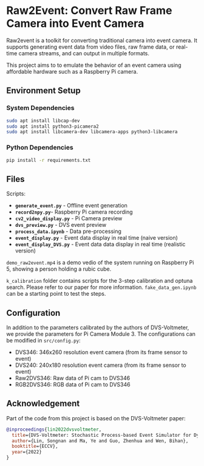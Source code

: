 # Raw2Event: Convert Raw Frame Camera into Event Camera

Raw2event is a toolkit for converting traditional camera into event camera. It supports generating event data from video files, raw frame data, or real-time camera streams, and can output in multiple formats.

This project aims to to emulate the behavior of an event camera using affordable hardware such as a Raspberry Pi camera.

## Environment Setup

### System Dependencies
```bash
sudo apt install libcap-dev
sudo apt install python3-picamera2
sudo apt install libcamera-dev libcamera-apps python3-libcamera
```

### Python Dependencies
```bash
pip install -r requirements.txt
```

## Files

Scripts:

- **`generate_event.py`** - Offline event generation
- **`record2npy.py`**- Raspberry Pi camera recording
- **`cv2_video_display.py`**  - Pi Camera preview
- **`dvs_preview.py`** - DVS event preview
- **`process_data.ipynb`**  - Data pre-processing
- **`event_display.py`**  - Event data display in real time (naive version)
- **`event_display_DVS.py`**  - Event data data display in real time (realistic version)

`demo_raw2event.mp4` is a demo vedio of the system running on Raspberry Pi 5, showing a person holding a rubic cube.

`k_calibration` folder contains scripts for the 3-step calibration and optuna search. Please refer to our paper for more information. `fake_data_gen.ipynb` can be a starting point to test the steps.

## Configuration

In addition to the parameters calibrated by the authors of DVS-Voltmeter, we provide the parameters for Pi Camera Module 3. The configurations can be modified in `src/config.py`:
- DVS346: 346x260 resolution event camera (from its frame sensor to event)
- DVS240: 240x180 resolution event camera (from its frame sensor to event)
- Raw2DVS346: Raw data of Pi cam to DVS346
- RGB2DVS346: RGB data of Pi cam to DVS346

## Acknowledgement

Part of the code from this project is based on the DVS-Voltmeter paper:

```bibtex
@inproceedings{lin2022dvsvoltmeter,
  title={DVS-Voltmeter: Stochastic Process-based Event Simulator for Dynamic Vision Sensors},
  author={Lin, Songnan and Ma, Ye and Guo, Zhenhua and Wen, Bihan},
  booktitle={ECCV},
  year={2022}
}
```
